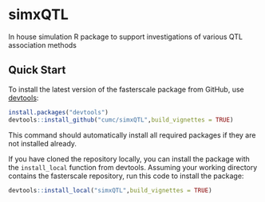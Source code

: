 # simxQTL

In house simulation R package to support investigations of various QTL association methods


## Quick Start

To install the latest version of the fasterscale package
from GitHub, use [devtools][devtools]:

```R
install.packages("devtools")
devtools::install_github("cumc/simxQTL",build_vignettes = TRUE)
```

This command should automatically install all required packages if
they are not installed already.

If you have cloned the repository locally, you can install the package
with the `install_local` function from devtools. Assuming your working
directory contains the fasterscale repository, run this code to
install the package:

```R
devtools::install_local("simxQTL",build_vignettes = TRUE)
```

[devtools]: https://github.com/r-lib/devtools
